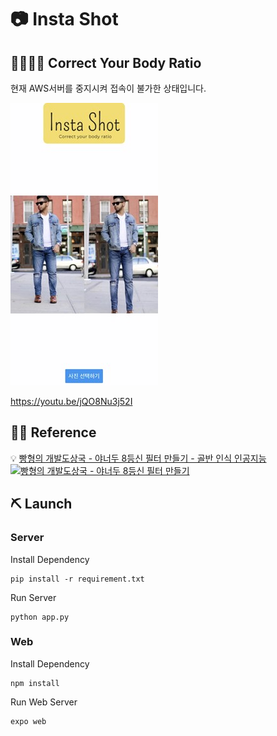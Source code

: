 # 📷 Insta Shot
## 🧍‍♂️🧍‍♀️ Correct Your Body Ratio 
현재 AWS서버를 중지시켜 접속이 불가한 상태입니다.

![Result](./img/result.jpg)

https://youtu.be/jQO8Nu3j52I
## 🙇‍♀️ Reference
💡 [빵형의 개발도상국 - 야너두 8등신 필터 만들기 - 골반 인식 인공지능](https://youtu.be/WvknPZfOJZs)
[![빵형의 개발도상국 - 야너두 8등신 필터 만들기](https://img.youtube.com/vi/WvknPZfOJZs/0.jpg)](https://youtu.be/WvknPZfOJZs)

## ⛏ Launch
### Server
Install Dependency
```
pip install -r requirement.txt
```
Run Server
```
python app.py
```
### Web
Install Dependency
```
npm install
```
Run Web Server
```
expo web
```

